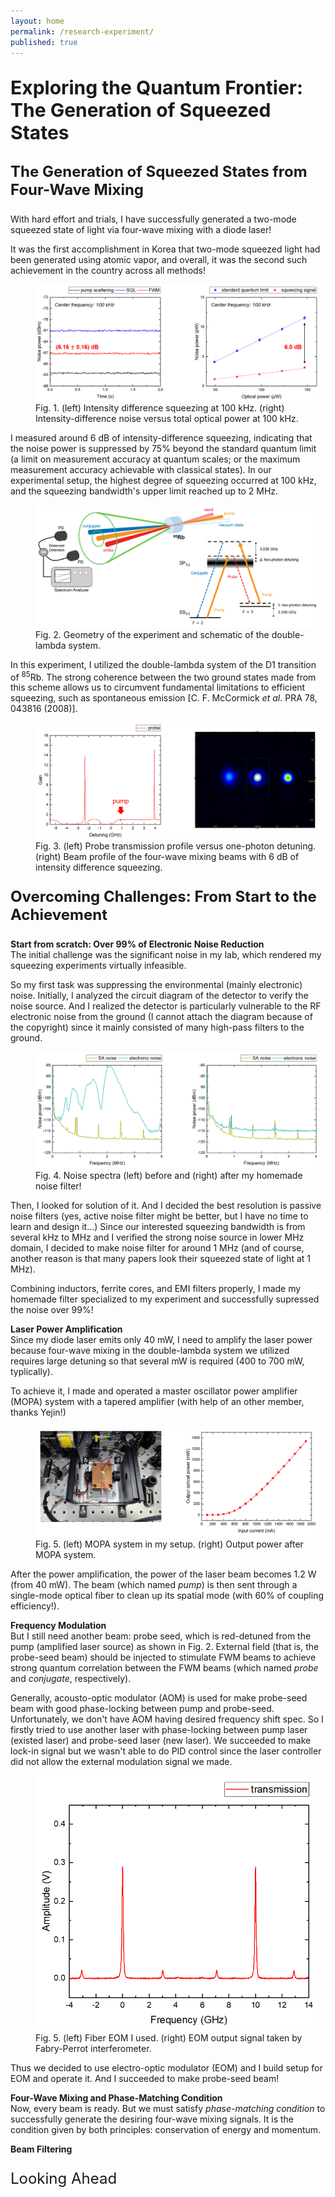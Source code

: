```yaml
---
layout: home
permalink: /research-experiment/
published: true
---
```


<p style="font-size: 30px;"><b>Exploring the Quantum Frontier: The Generation of Squeezed States</b></p>

<p style="font-size: 24px;"><b>The Generation of Squeezed States from Four-Wave Mixing</b></p>

With hard effort and trials, I have successfully generated a two-mode squeezed state of light via four-wave mixing with a diode laser!

It was the first accomplishment in Korea that two-mode squeezed light had been generated using atomic vapor, and overall, it was the second such achievement in the country across all methods!

<figure style="width: 90%" class="align-center">
  <img src="/assets/images/squeezing-1.png" alt="">
  <figcaption>Fig. 1. (left) Intensity difference squeezing at 100 kHz. (right) Intensity-difference noise versus total optical power at 100 kHz.</figcaption>
</figure>

I measured around 6 dB of intensity-difference squeezing, indicating that the noise power is suppressed by 75% beyond the standard quantum limit (a limit on measurement accuracy at quantum scales; or the maximum measurement accuracy achievable with classical states). In our experimental setup, the highest degree of squeezing occurred at 100 kHz, and the squeezing bandwidth's upper limit reached up to 2 MHz.

<figure style="width: 90%" class="align-center">
  <img src="/assets/images/squeezing-2.png" alt="">
  <figcaption>Fig. 2. Geometry of the experiment and schematic of the double-lambda system.</figcaption>
</figure>

In this experiment, I utilized the double-lambda system of the D1 transition of <sup>85</sup>Rb. The strong coherence between the two ground states made from this scheme allows us to circumvent fundamental limitations to efficient squeezing, such as spontaneous emission [C. F. McCormick _et al_. PRA 78, 043816 (2008)].

<figure style="width: 90%" class="align-center">
  <img src="/assets/images/squeezing-3.png" alt="">
  <figcaption>Fig. 3. (left) Probe transmission profile versus one-photon detuning. (right) Beam profile of the four-wave mixing beams with 6 dB of intensity difference squeezing.</figcaption>
</figure>

<p style="font-size: 24px;"><b>Overcoming Challenges: From Start to the Achievement</b></p>

<b>Start from scratch: Over 99% of Electronic Noise Reduction</b><br>
The initial challenge was the significant noise in my lab, which rendered my squeezing experiments virtually infeasible.

So my first task was suppressing the environmental (mainly electronic) noise. Initially, I analyzed the circuit diagram of the detector to verify the noise source. And I realized the detector is particularly vulnerable to the RF electronic noise from the ground (I cannot attach the diagram because of the copyright) since it mainly consisted of many high-pass filters to the ground.

<figure style="width: 90%" class="align-center">
  <img src="/assets/images/squeezing-5.png" alt="">
  <figcaption>Fig. 4. Noise spectra (left) before and (right) after my homemade noise filter!</figcaption>
</figure>

Then, I looked for solution of it. And I decided the best resolution is passive noise filters (yes, active noise filter might be better, but I have no time to learn and design it...) Since our interested squeezing bandwidth is from several kHz to MHz and I verified the strong noise source in lower MHz domain, I decided to make noise filter for around 1 MHz (and of course, another reason is that many papers look their squeezed state of light at 1 MHz).

Combining inductors, ferrite cores, and EMI filters properly, I made my homemade filter specialized to my experiment and successfully supressed the noise over 99%!

<b>Laser Power Amplification</b><br>
Since my diode laser emits only 40 mW, I need to amplify the laser power because four-wave mixing in the double-lambda system we utilized requires large detuning so that several mW is required (400 to 700 mW, typlically).

To achieve it, I made and operated a master oscillator power amplifier (MOPA) system with a tapered amplifier (with help of an other member, thanks Yejin!)

<figure style="width: 90%" class="align-center">
  <img src="/assets/images/squeezing-6.png" alt="">
  <figcaption>Fig. 5. (left) MOPA system in my setup. (right) Output power after MOPA system.</figcaption>
</figure>

After the power amplification, the power of the laser beam becomes 1.2 W (from 40 mW). The beam (which named _pump_) is then sent through a single-mode optical fiber to clean up its spatial mode (with 60% of coupling efficiency!).

<b>Frequency Modulation</b><br>
But I still need another beam: probe seed, which is red-detuned from the pump (amplified laser source) as shown in Fig. 2. External field (that is, the probe-seed beam) should be injected to stimulate FWM beams to achieve strong quantum correlation between the FWM beams (which named _probe_ and _conjugate_, respectively).

Generally, acousto-optic modulator (AOM) is used for make probe-seed beam with good phase-locking between pump and probe-seed. Unfortunately, we don't have AOM having desired frequency shift spec. So I firstly tried to use another laser with phase-locking between pump laser (existed laser) and probe-seed laser (new laser). We succeeded to make lock-in signal but we wasn't able to do PID control since the laser controller did not allow the external modulation signal we made.

<figure style="width: 90%" class="align-center">
  <img src="/assets/images/squeezing-7.png" alt="">
  <figcaption>Fig. 5. (left) Fiber EOM I used. (right) EOM output signal taken by Fabry-Perrot interferometer.</figcaption>
</figure>

Thus we decided to use electro-optic modulator (EOM) and I build setup for EOM and operate it. And I succeeded to make probe-seed beam!



<b>Four-Wave Mixing and Phase-Matching Condition</b><br>
Now, every beam is ready. But we must satisfy _phase-matching condition_ to successfully generate the desiring four-wave mixing signals. It is the condition given by both principles: conservation of energy and momentum.


<b>Beam Filtering</b><br>


<p style="font-size: 24px;">Looking Ahead</p>

